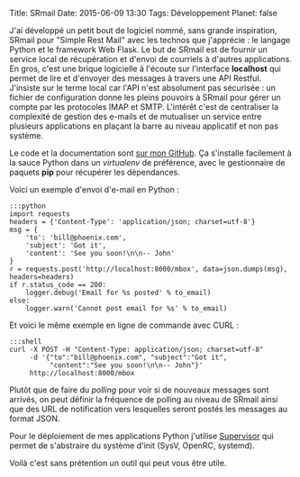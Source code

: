 Title: SRmail
Date: 2015-06-09 13:30
Tags: Développement
Planet: false

J'ai développé un petit bout de logiciel nommé, sans grande inspiration, SRmail
pour "Simple Rest Mail" avec les technos que j'apprécie : le langage Python et
le framework Web Flask. Le but de SRmail est de fournir un service local de
récupération et d'envoi de courriels à d'autres applications. En gros, c'est
une brique logicielle à l'écoute sur l'interface **localhost** qui permet de
lire et d'envoyer des messages à travers une API Restful. J'insiste sur le
terme local car l'API n'est absolument pas sécurisée : un fichier de
configuration donne les pleins pouvoirs à SRmail pour gérer un compte par les
protocoles IMAP et SMTP. L'intérêt c'est de centraliser la complexité de
gestion des e-mails et de mutualiser un service entre plusieurs applications en
plaçant la barre au niveau applicatif et non pas système.

Le code et la documentation sont [sur mon
GitHub](https://github.com/kianby/srmail).  Ça s'installe facilement à la sauce
Python dans un *virtualenv* de préférence, avec le gestionnaire de paquets
**pip** pour récupérer les dépendances.

Voici un exemple d'envoi d'e-mail en Python :

    :::python
    import requests
    headers = {'Content-Type': 'application/json; charset=utf-8'}
    msg = {
        'to': 'bill@phoenix.com',
        'subject': 'Got it',
        'content': 'See you soon!\n\n-- John'
    }
    r = requests.post('http://localhost:8000/mbox', data=json.dumps(msg), headers=headers)
    if r.status_code == 200:
        logger.debug('Email for %s posted' % to_email)
    else:
        logger.warn('Cannot post email for %s' % to_email)

Et voici le même exemple en ligne de commande avec CURL :

    :::shell
    curl -X POST -H "Content-Type: application/json; charset=utf-8"
         -d '{"to":"bill@phoenix.com", "subject":"Got it", 
              "content":"See you soon!\n\n-- John"}'
         http://localhost:8000/mbox

Plutôt que de faire du *polling* pour voir si de nouveaux messages sont
arrivés, on peut définir la fréquence de polling au niveau de SRmail ainsi que
des URL de notification vers lesquelles seront postés les messages au format
JSON.

Pour le déploiement de mes applications Python j'utilise [Supervisor](/supervisor-gestion-de-processus.html) qui
permet de s'abstraire du système d'init (SysV,  OpenRC, systemd).

Voilà c'est sans prétention un outil qui peut vous être utile.

